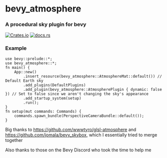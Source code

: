 # bevy_atmosphere

### A procedural sky plugin for bevy

[![Crates.io](https://img.shields.io/crates/d/bevy_atmosphere)](https://crates.io/crates/bevy_atmosphere) [![docs.rs](https://img.shields.io/docsrs/bevy_atmosphere)](https://docs.rs/bevy_atmosphere/) 

### Example
```
use bevy::prelude::*;
use bevy_atmosphere::*;
fn main() {
    App::new()
        .insert_resource(bevy_atmosphere::AtmosphereMat::default()) // Default Earth sky
        .add_plugins(DefaultPlugins)
        .add_plugin(bevy_atmosphere::AtmospherePlugin { dynamic: false }) // Set to false since we aren't changing the sky's appearance
        .add_startup_system(setup)
        .run();
}
fn setup(mut commands: Commands) {
    commands.spawn_bundle(PerspectiveCameraBundle::default());
}
```

Big thanks to  https://github.com/wwwtyro/glsl-atmosphere and https://github.com/jomala/bevy_skybox, which I essentially tried to merge together

Also thanks to those on the Bevy Discord who took the time to help me 